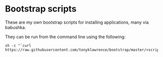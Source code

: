 # Bootstrap scripts

These are my own bootstrap scripts for installing applications, many via babushka.

They can be run from the command line using the following:

``` shell
sh -c "`curl https://raw.githubusercontent.com/tonyklawrence/bootstrap/master/<script>.sh`"
```
